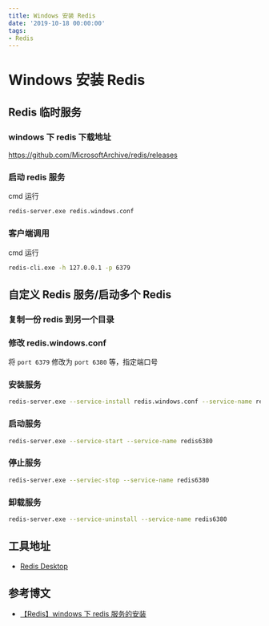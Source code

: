 ```yaml
---
title: Windows 安装 Redis
date: '2019-10-18 00:00:00'
tags:
- Redis
---
```


# Windows 安装 Redis

## Redis 临时服务

### windows 下 redis 下载地址

https://github.com/MicrosoftArchive/redis/releases

### 启动 redis 服务

cmd 运行

```bash
redis-server.exe redis.windows.conf
```

### 客户端调用

cmd 运行

```bash
redis-cli.exe -h 127.0.0.1 -p 6379
```

## 自定义 Redis 服务/启动多个 Redis

### 复制一份 redis 到另一个目录

### 修改 redis.windows.conf

将 `port 6379` 修改为 `port 6380` 等，指定端口号

### 安装服务

```bash
redis-server.exe --service-install redis.windows.conf --service-name redis6380 --loglevel verbose
```

### 启动服务

```bash
redis-server.exe --service-start --service-name redis6380
```

### 停止服务

```bash
redis-server.exe --serviec-stop --service-name redis6380
```

### 卸载服务

```bash
redis-server.exe --service-uninstall --service-name redis6380
```

## 工具地址

- [Redis Desktop](https://redisdesktop.com/)

## 参考博文

- [【Redis】windows 下 redis 服务的安装](https://www.cnblogs.com/chuankang/p/10308771.html)
